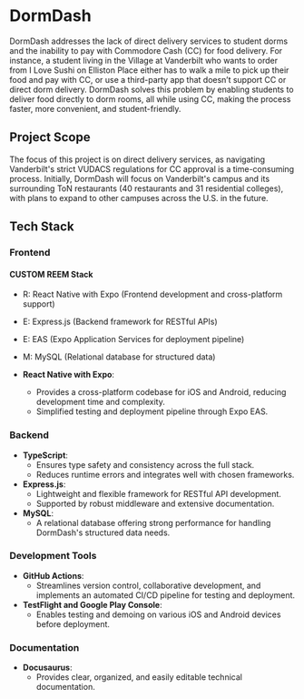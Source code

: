 # DormDash  

DormDash addresses the lack of direct delivery services to student dorms and the inability to pay with Commodore Cash (CC) for food delivery. For instance, a student living in the Village at Vanderbilt who wants to order from I Love Sushi on Elliston Place either has to walk a mile to pick up their food and pay with CC, or use a third-party app that doesn’t support CC or direct dorm delivery. DormDash solves this problem by enabling students to deliver food directly to dorm rooms, all while using CC, making the process faster, more convenient, and student-friendly.  

## Project Scope  
The focus of this project is on direct delivery services, as navigating Vanderbilt's strict VUDACS regulations for CC approval is a time-consuming process. Initially, DormDash will focus on Vanderbilt's campus and its surrounding ToN restaurants (40 restaurants and 31 residential colleges), with plans to expand to other campuses across the U.S. in the future.  

## Tech Stack  

### **Frontend**  

#### **CUSTOM REEM Stack**
- R: React Native with Expo (Frontend development and cross-platform support)
- E: Express.js (Backend framework for RESTful APIs)
- E: EAS (Expo Application Services for deployment pipeline)
- M: MySQL (Relational database for structured data)


- **React Native with Expo**:  
  - Provides a cross-platform codebase for iOS and Android, reducing development time and complexity.  
  - Simplified testing and deployment pipeline through Expo EAS.  

### **Backend**  
- **TypeScript**:  
  - Ensures type safety and consistency across the full stack.  
  - Reduces runtime errors and integrates well with chosen frameworks.  
- **Express.js**:  
  - Lightweight and flexible framework for RESTful API development.  
  - Supported by robust middleware and extensive documentation.  
- **MySQL**:  
  - A relational database offering strong performance for handling DormDash's structured data needs.  

### **Development Tools**  
- **GitHub Actions**:  
  - Streamlines version control, collaborative development, and implements an automated CI/CD pipeline for testing and deployment.  
- **TestFlight and Google Play Console**:  
  - Enables testing and demoing on various iOS and Android devices before deployment.  

### **Documentation**  
- **Docusaurus**:  
  - Provides clear, organized, and easily editable technical documentation.  
